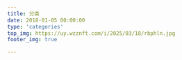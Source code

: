 ```yaml
---
title: 分类
date: 2018-01-05 00:00:00
type: 'categories'
top_img: https://uy.wzznft.com/i/2025/03/18/rbphln.jpg
footer_img: true

---
```

